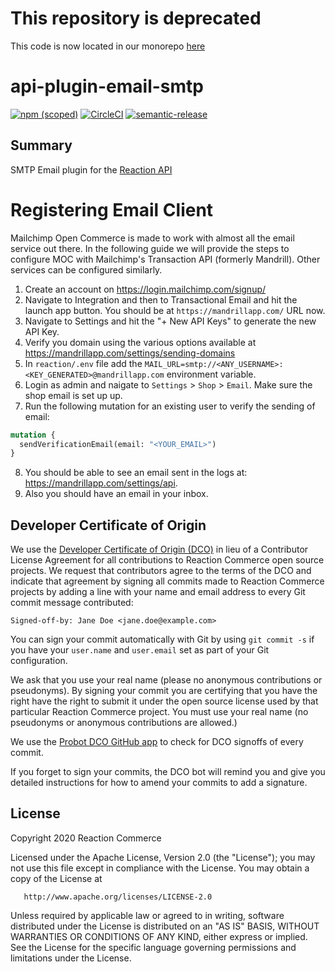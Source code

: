 # This repository is deprecated

This code is now located in our monorepo [here](https://github.com/reactioncommerce/reaction/tree/trunk/packages/api-plugin-email-smtp)



# api-plugin-email-smtp

[![npm (scoped)](https://img.shields.io/npm/v/@reactioncommerce/api-plugin-email-smtp.svg)](https://www.npmjs.com/package/@reactioncommerce/api-plugin-email-smtp)
[![CircleCI](https://circleci.com/gh/reactioncommerce/api-plugin-email-smtp.svg?style=svg)](https://circleci.com/gh/reactioncommerce/api-plugin-email-smtp)
[![semantic-release](https://img.shields.io/badge/%20%20%F0%9F%93%A6%F0%9F%9A%80-semantic--release-e10079.svg)](https://github.com/semantic-release/semantic-release)

## Summary

SMTP Email plugin for the [Reaction API](https://github.com/reactioncommerce/reaction)

# Registering Email Client

Mailchimp Open Commerce is made to work with almost all the email service out there. In the following guide we will provide the steps to configure MOC with Mailchimp's Transaction API (formerly Mandrill). Other services can be configured similarly.

1. Create an account on https://login.mailchimp.com/signup/
2. Navigate to Integration and then to Transactional Email and hit the launch app button. You should be at `https://mandrillapp.com/` URL now.
3. Navigate to Settings and hit the "+ New API Keys" to generate the new API Key.
4. Verify you domain using the various options available at https://mandrillapp.com/settings/sending-domains
5. In `reaction/.env` file add the `MAIL_URL=smtp://<ANY_USERNAME>:<KEY_GENERATED>@mandrillapp.com` environment variable.
6. Login as admin and naigate to `Settings` > `Shop` > `Email`. Make sure the shop email is set up up.
7. Run the following mutation for an existing user to verify the sending of email:

```graphql
mutation {
  sendVerificationEmail(email: "<YOUR_EMAIL>")
}
```

8. You should be able to see an email sent in the logs at: https://mandrillapp.com/settings/api.
9. Also you should have an email in your inbox.

## Developer Certificate of Origin

We use the [Developer Certificate of Origin (DCO)](https://developercertificate.org/) in lieu of a Contributor License Agreement for all contributions to Reaction Commerce open source projects. We request that contributors agree to the terms of the DCO and indicate that agreement by signing all commits made to Reaction Commerce projects by adding a line with your name and email address to every Git commit message contributed:

```
Signed-off-by: Jane Doe <jane.doe@example.com>
```

You can sign your commit automatically with Git by using `git commit -s` if you have your `user.name` and `user.email` set as part of your Git configuration.

We ask that you use your real name (please no anonymous contributions or pseudonyms). By signing your commit you are certifying that you have the right have the right to submit it under the open source license used by that particular Reaction Commerce project. You must use your real name (no pseudonyms or anonymous contributions are allowed.)

We use the [Probot DCO GitHub app](https://github.com/apps/dco) to check for DCO signoffs of every commit.

If you forget to sign your commits, the DCO bot will remind you and give you detailed instructions for how to amend your commits to add a signature.

## License

Copyright 2020 Reaction Commerce

Licensed under the Apache License, Version 2.0 (the "License");
you may not use this file except in compliance with the License.
You may obtain a copy of the License at

       http://www.apache.org/licenses/LICENSE-2.0

Unless required by applicable law or agreed to in writing, software
distributed under the License is distributed on an "AS IS" BASIS,
WITHOUT WARRANTIES OR CONDITIONS OF ANY KIND, either express or implied.
See the License for the specific language governing permissions and
limitations under the License.
